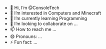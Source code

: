 - 👋 Hi, I’m @ConsoleTech
- 👀 I’m interested in Computers and Minecraft
- 🌱 I’m currently learning Programming
- 💞️ I’m looking to collaborate on ...
- 📫 How to reach me ...
- 😄 Pronouns: ...
- ⚡ Fun fact: ...

<!---
ConsoleTech/ConsoleTech is a ✨ special ✨ repository because its `README.md` (this file) appears on your GitHub profile.
You can click the Preview link to take a look at your changes.
--->
